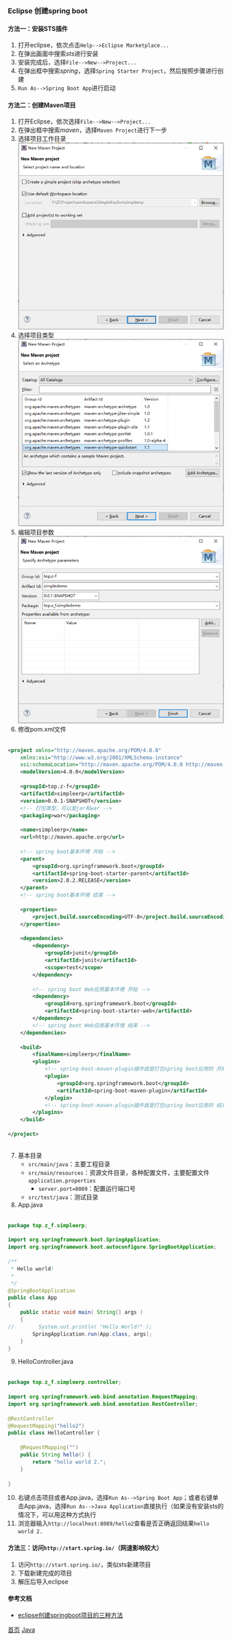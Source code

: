 ### Eclipse 创建spring boot

#### 方法一：安装STS插件
1. 打开eclipse，依次点击`Help-->Eclipse Marketplace...`
2. 在弹出画面中搜索*sts*进行安装
3. 安装完成后，选择`File-->New-->Project...`
4. 在弹出框中搜索*spring*，选择`Spring Starter Project`，然后按照步骤进行创建
5. `Run As-->Spring Boot App`进行启动
#### 方法二：创建Maven项目
1. 打开Eclipse，依次选择`File-->New-->Project...`
2. 在弹出框中搜索*maven*，选择`Maven Project`进行下一步
3. 选择项目工作目录  
![Maven Project项目工作目录](../../image/java/springbootmaven_01.PNG)  
4. 选择项目类型  
![Maven Project项目类型](../../image/java/springbootmaven_02.PNG)  
5. 编辑项目参数  
![Maven Project项目参数](../../image/java/springbootmaven_03.PNG)  
6. 修改pom.xml文件  
```xml

<project xmlns="http://maven.apache.org/POM/4.0.0"
	xmlns:xsi="http://www.w3.org/2001/XMLSchema-instance"
	xsi:schemaLocation="http://maven.apache.org/POM/4.0.0 http://maven.apache.org/xsd/maven-4.0.0.xsd">
	<modelVersion>4.0.0</modelVersion>

	<groupId>top.z-f</groupId>
	<artifactId>simpleerp</artifactId>
	<version>0.0.1-SNAPSHOT</version>
    <!-- 打包类型，可以是jar和war -->
	<packaging>war</packaging>

	<name>simpleerp</name>
	<url>http://maven.apache.org</url>

	<!-- spring boot基本环境 开始 -->
	<parent>
		<groupId>org.springframework.boot</groupId>
		<artifactId>spring-boot-starter-parent</artifactId>
		<version>2.0.2.RELEASE</version>
	</parent>
	<!-- spring boot基本环境 结束 -->

	<properties>
		<project.build.sourceEncoding>UTF-8</project.build.sourceEncoding>
	</properties>

	<dependencies>
		<dependency>
			<groupId>junit</groupId>
			<artifactId>junit</artifactId>
			<scope>test</scope>
		</dependency>
		
		<!-- spring boot Web应用基本环境 开始 -->
		<dependency>
			<groupId>org.springframework.boot</groupId>
			<artifactId>spring-boot-starter-web</artifactId>
		</dependency>
		<!-- spring boot Web应用基本环境 结束 -->
	</dependencies>
	
	<build>
		<finalName>simpleerp</finalName>
		<plugins>
			<!-- spring-boot-maven-plugin插件就是打包spring boot应用的 开始 -->
			<plugin>
				<groupId>org.springframework.boot</groupId>
				<artifactId>spring-boot-maven-plugin</artifactId>
			</plugin>
			<!-- spring-boot-maven-plugin插件就是打包spring boot应用的 结束 -->
		</plugins>
	</build>
	
</project>
  
```  
7. 基本目录
    * `src/main/java`：主要工程目录
    * `src/main/resources`：资源文件目录，各种配置文件，主要配置文件`application.properties`
        * `server.port=8089`：配置运行端口号
    * `src/test/java`：测试目录
8. App.java  
```java

package top.z_f.simpleerp;

import org.springframework.boot.SpringApplication;
import org.springframework.boot.autoconfigure.SpringBootApplication;

/**
 * Hello world!
 *
 */
@SpringBootApplication
public class App 
{
    public static void main( String[] args )
    {
//        System.out.println( "Hello World!" );
        SpringApplication.run(App.class, args);
    }
}

```
9. HelloController.java  
```java

package top.z_f.simpleerp.controller;

import org.springframework.web.bind.annotation.RequestMapping;
import org.springframework.web.bind.annotation.RestController;

@RestController
@RequestMapping("hello2")
public class HelloController {
	
	@RequestMapping("")
	public String hello() {
		return "hello world 2.";
	}

}

```
10. 右键点击项目或者App.java，选择`Run As-->Spring Boot App`；或者右键单击App.java，选择`Run As-->Java Application`直接执行（如果没有安装sts的情况下，可以用这种方式执行
11. 浏览器输入`http://localhost:8089/hello2`查看是否正确返回结果`hello world 2.`
#### 方法三：访问`http://start.spring.io/`（网速影响较大）
1. 访问`http://start.spring.io/`，类似sts新建项目
2. 下载新建完成的项目
3. 解压后导入eclipse


#### 参考文档
* [eclipse创建springboot项目的三种方法](https://blog.csdn.net/mousede/article/details/81285693)



[首页](../../README.md)  [Java](java.md)
